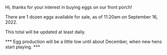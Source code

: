 Hi, thanks for your interest in buying eggs on our front porch!

There are 1 dozen eggs available for sale, as of 11:20am on September 16, 2022.

This total will be updated at least daily.

*** Egg production will be a little low until about December, when new hens start playing. ***




<!---
EggsOnTheFrontPorch/EggsOnTheFrontPorch is a ✨ special ✨ repository because its `README.md` (this file) appears on your GitHub profile.
You can click the Preview link to take a look at your changes.
--->
